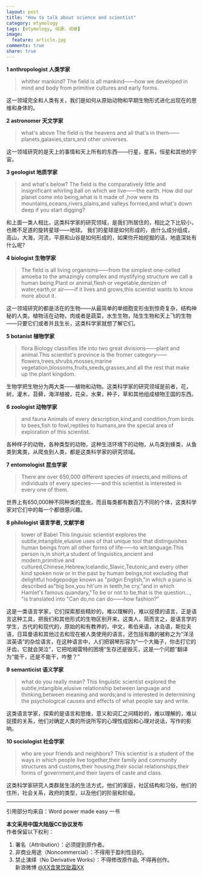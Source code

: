```yaml
---
layout: post
title: "How to talk about science and scientist"
category: etymology
tags: [etymology, 词源，词根]
image:
  feature: article.jpg
comments: true
share: true
---
```

**1 anthropologist   人类学家** 

> whither mankind?
The field is all mankind——how we developed in mind and body from primitive cultures and early forms.

这一领域完全和人类有关，我们是如何从原始动物和早期生物形式进化出现在的思维和身体的。

**2 astronomer        天文学家**  

> what's above
The field is the heavens and all that's in them——planets,galaxies,stars,and other universes.

这一领域研究的是天上的事情和天上所有的东西——行星，星系，恒星和其他的宇宙。

**3 geologist           地质学家**  

> and what's below?
The field is the comparatively little and insignificant whirling ball on which we live——the earth. How did our planet come into being,what is it made of ,how were its mountains,oceans,rivers,plains,and valleys formed,and what's down deep if you start digging?

和上面一类人相比，这类科学家的研究领域，是我们所居住的，相比之下比较小，也微不足道的旋转星球——地球。
我们的星球是如何形成的，由什么成分组成，高山，大海，河流，平原和山谷是如何形成的，如果你开始挖掘的话，地底深处有什么呢?

**4 biologist            生物学家**  

> The field is all living organisms——from the simplest one-celled amoeba to the amazingly complex and mystifying structure we call a human being.Plant or animal,flesh or vegetable,denizen of water,earth,or air——if it lives and grows,this scientist wants to know more about it.

这一领域研究的都是活在的生物——从最简单的单细胞变形虫到惊奇复杂，结构神秘的人类。植物活在动物，肉或者是蔬菜，水生生物，陆生生物和天上飞的生物——只要它们或者并且生长，这类科学家就想了解它们。

**5 botanist             植物学家** 

> flora
Biology classifies life into two great divisions——plant and animal.This scientist's province is the fromer category——flowers,trees,shrubs,mosses,marine vegetation,blossoms,fruits,seeds,grasses,and all the rest that make up the plant kingdom.

生物学把生物分为两大类——植物和动物。这类科学家的研究领域是前者，花，树，灌木，苔藓，海洋植被，花朵，水果，种子，草和其他组成植物王国的东西。


**6 zoologist            动物学家**  

> and fauna
Animals of every description,kind,and condition,from birds to bees,fish to fowl,reptiles to humans,are the special area of exploration of this scientist.

各种样子的动物，各种类型的动物，这种生活环境下的动物，从鸟类到蜂类，从鱼类到禽类，从爬虫到人类，都是这类科学家的研究领域。

**7 entomologist      昆虫学家**  

> There are over 650,000 different species of insects,and millions of individuals of every species——and this scientist is interested in every one of them.

世界上有650,000种不同种类的昆虫，而且每类都有数百万不同的个体，这类科学家对它们中的每一个都很感兴趣。

**8 philologist          语言学者, 文献学者**  

> tower of Babel
This linguisic scientist explores the subtle,intangible,elusive uses of that unique tool that distinguishes human beings from all other forms of life——to wit:language.This person is,in short,a student of linguistics,ancient and modern,primitive and cultured,Chinese,Hebrew,Icelandic,Slavic,Teutonic,and every other kind spoken now or in the past by human beings,not excluding that delightful hodgepodge known as "pidgin English,"in which a piano is described as"big box,you hit'um in teeth,he cry,"and in which Hamlet's famous quandary,"To be or not to be,that is the question...,
"is translated into "Can do,no can do——how fashion?"

这是一类语言学家，它们探索那些精妙的，难以理解的，难以捉摸的语言，正是语言这种工具，把我们和其他形式的生物区别开来。这类人，简而言之，是语言学的学生，古代的和现代的，原始的和有教养的，中文，希伯来语，冰岛语，斯拉夫语，日耳曼语和其他过去和现在被人类使用的语言。还包括有趣的被称之为“洋泾滨英语”的杂烩语言，在这种语言中，人们把钢琴形容为“一个大箱子，你击打它的牙齿，它就会哭泣”，它把哈姆雷特的困境“生存还是毁灭，这是一个问题”翻译为“能干，还是不能干，咋整？”

**9 semanticist        语义学家**  

> what do you really mean?
This linguistic scientist explored the subtle,intangible,elusive relationship between language and thinking,between meaning and words;and is interested in determining the psychological causes and effects of what people say and write.

这类语言学家，探索的是语言和思维，意义和词汇之间精妙的，难以理解的，难以捉摸的关系，他们对确定人类的所说所写的心理性成因和心理对说话，写作的影响。

**10 sociologist       社会学家**  

> who are your friends and neighbors?
This scientist is a student of the ways in which people live together,their family and community structures and customs,their housing,their social relationships,their forms of government,and their layers of caste and class.

这类科学家研究人类群居生活的生活方式，他们的家庭，社区结构和习俗，他们的住所，社会关系，政府的类型，以及他们的阶层和阶级。

************************
引用部分均来自：Word power made easy 一书


**本文采用中国大陆版CC协议发布**  
作者保留以下权利：  
1. 署名（Attribution）：必须提到原作者。  
2. 非商业用途（Noncommercial）：不得用于盈利性目的。  
3. 禁止演绎（No Derivative Works）：不得修改原作品, 不得再创作。   
新浪微博 [@XX含笑饮砒霜XX](http://weibo.com/smilingly1989)
